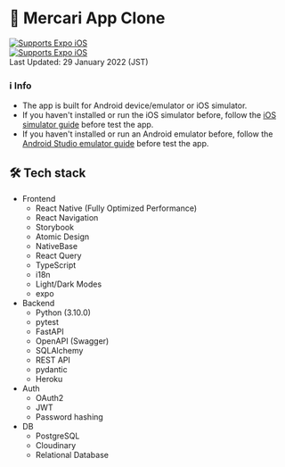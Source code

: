 # 📱 Mercari App Clone
<div>
  <div>
    <a align="center" href="https://expo.dev/artifacts/eas/pAvG5HsYqz7M8Ge73Srxj1.tar.gz">
      <img alt="Supports Expo iOS" longdesc="Supports Expo iOS" src="https://img.shields.io/badge/Download iOS App-4630EB.svg?style=for-the-badge&logo=APPLE&labelColor=999999&logoColor=fff" />
    </a>
  </div>
  <div>
    <a align="center" href="https://expo.dev/artifacts/eas/uebVq9rWtLrdQv75DSRnEH.apk">
      <img alt="Supports Expo iOS" longdesc="Supports Expo iOS" src="https://img.shields.io/badge/Download Android App-4630EB.svg?style=for-the-badge&logo=ANDROID&labelColor=A4C639&logoColor=fff" />
    </a>
  </div>
</div>
<span>Last Updated: 29 January 2022 (JST)</span>

### ℹ️  Info
  - The app is built for Android device/emulator or iOS simulator.
  - If you haven't installed or run the iOS simulator before, follow the [iOS simulator guide](https://docs.expo.dev/workflow/ios-simulator/) before test the app.
  - If you haven't installed or run an Android emulator before, follow the [Android Studio emulator guide](https://docs.expo.dev/build-reference/apk/) before test the app.

## 🛠️ Tech stack

- Frontend
  - React Native (Fully Optimized Performance)
  - React Navigation
  - Storybook
  - Atomic Design
  - NativeBase
  - React Query
  - TypeScript
  - i18n
  - Light/Dark Modes
  - expo
- Backend
  - Python (3.10.0)
  - pytest
  - FastAPI
  - OpenAPI (Swagger)
  - SQLAlchemy
  - REST API
  - pydantic
  - Heroku
- Auth
  - OAuth2
  - JWT
  - Password hashing
- DB
  - PostgreSQL
  - Cloudinary
  - Relational Database
